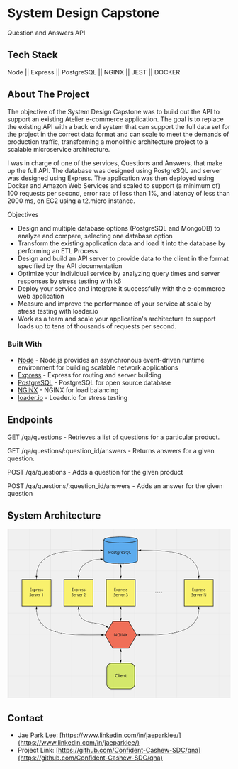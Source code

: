 # System Design Capstone
Question and Answers API

<!-- Tech Stack -->
## Tech Stack
Node || Express || PostgreSQL || NGINX || JEST || DOCKER

<!-- ABOUT THE PROJECT -->
## About The Project

The objective of the System Design Capstone was to build out the API to support an existing Atelier e-commerce application. The goal is to replace the existing API with a back end system that can support the full data set for the project in the correct data format and can scale to meet the demands of production traffic, transforming a monolithic architecture project to a scalable microservice architecture.

I was in charge of one of the services, Questions and Answers, that make up the full API. The database was designed using PostgreSQL and server was designed using Express. The application was then deployed using Docker and Amazon Web Services and scaled to support (a minimum of) 100 requests per second, error rate of less than 1%, and latency of less than 2000 ms, on EC2 using a t2.micro instance.

Objectives
* Design and multiple database options (PostgreSQL and MongoDB) to analyze and compare, selecting one database option
* Transform the existing application data and load it into the database by performing an ETL Process
* Design and build an API server to provide data to the client in the format specified by the API documentation
* Optimize your individual service by analyzing query times and server responses by stress testing with k6
* Deploy your service and integrate it successfully with the e-commerce web application
* Measure and improve the performance of your service at scale by stress testing with loader.io
* Work as a team and scale your application's architecture to support loads up to tens of thousands of requests per second.
### Built With
* [Node](https://nodejs.org/en/) - Node.js provides an asynchronous event-driven runtime environment for building scalable network applications
* [Express](https://expressjs.com/) - Express for routing and server building
* [PostgreSQL](https://www.postgresql.org/) - PostgreSQL for open source database
* [NGINX](https://www.nginx.com/) - NGINX for load balancing
* [loader.io](https://loader.io/) - Loader.io for stress testing

## Endpoints
GET /qa/questions - Retrieves a list of questions for a particular product.

GET /qa/questions/:question_id/answers - Returns answers for a given question.

POST /qa/questions - Adds a question for the given product

POST /qa/questions/:question_id/answers - Adds an answer for the given question

## System Architecture
![System Architecture][system_arch]

## Contact
* Jae Park Lee: [https://www.linkedin.com/in/jaeparklee/](https://www.linkedin.com/in/jaeparklee/)
* Project Link: [https://github.com/Confident-Cashew-SDC/qna](https://github.com/Confident-Cashew-SDC/qna)

<!-- MARKDOWN LINKS & IMAGES -->
<!-- https://www.markdownguide.org/basic-syntax/#reference-style-links -->
[system_arch]: https://github.com/Confident-Cashew-SDC/qna/blob/main/system_arch2.png
